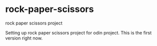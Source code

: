 # rock-paper-scissors
rock paper scissors project

Setting up rock paper scissors project for odin project. This is the first version right now.
